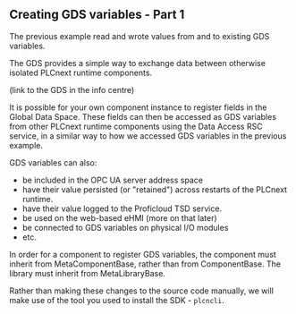 ## Creating GDS variables - Part 1

The previous example read and wrote values from and to existing GDS variables.

The GDS provides a simple way to exchange data between otherwise isolated PLCnext runtime components.

(link to the GDS in the info centre)

It is possible for your own component instance to register fields in the Global Data Space. These fields can then be accessed as GDS variables from other PLCnext runtime components using the Data Access RSC service, in a similar way to how we accessed GDS variables in the previous example.

GDS variables can also:

- be included in the OPC UA server address space
- have their value persisted (or "retained") across restarts of the PLCnext runtime.
- have their value logged to the Proficloud TSD service.
- be used on the web-based eHMI (more on that later)
- be connected to GDS variables on physical I/O modules
- etc.

In order for a component to register GDS variables, the component must inherit from MetaComponentBase, rather than from ComponentBase. The library must inherit from MetaLibraryBase.

Rather than making these changes to the source code manually, we will make use of the tool you used to install the SDK - `plcncli`.
